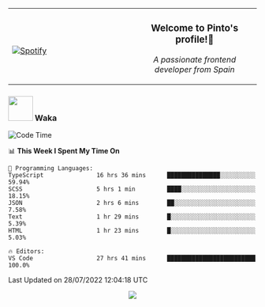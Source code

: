 <table width="100%" align="center"> 
  <tr>
  <td width="50%">
      
&nbsp; <br> [![Spotify](https://novatorem-zeta-rust.vercel.app/api/spotify)](https://open.spotify.com/user/novatorem-zeta-rust)

  </td>
  <td width="50%">
    <h3 align="center">Welcome to Pinto's profile!👋</h3>
    <p align="center"><em>A passionate frontend developer from Spain</em></p>
  </td>
  </table>

### <img src="https://media.giphy.com/media/VgCDAzcKvsR6OM0uWg/giphy.gif" width="50"> Waka

  <!--START_SECTION:waka-->
![Code Time](http://img.shields.io/badge/Code%20Time-717%20hrs%2018%20mins-blue)

📊 **This Week I Spent My Time On** 

```text
💬 Programming Languages: 
TypeScript               16 hrs 36 mins      ███████████████░░░░░░░░░░   59.94% 
SCSS                     5 hrs 1 min         ████░░░░░░░░░░░░░░░░░░░░░   18.15% 
JSON                     2 hrs 6 mins        ██░░░░░░░░░░░░░░░░░░░░░░░   7.58% 
Text                     1 hr 29 mins        █░░░░░░░░░░░░░░░░░░░░░░░░   5.39% 
HTML                     1 hr 23 mins        █░░░░░░░░░░░░░░░░░░░░░░░░   5.03%

🔥 Editors: 
VS Code                  27 hrs 41 mins      █████████████████████████   100.0%

```


 Last Updated on 28/07/2022 12:04:18 UTC
<!--END_SECTION:waka-->

<div align="center">
<img src="https://github-readme-stats-gilt-tau.vercel.app/api/top-langs/?username=pinto-hub&layout=compact&theme=dracula" />
</div>
